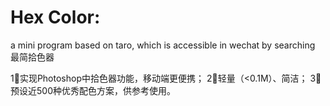 # Hex Color: 
a mini program based on taro, which is accessible in wechat by searching 最简拾色器

1⃣️实现Photoshop中拾色器功能，移动端更便携；
2⃣️轻量（<0.1M）、简洁；
3⃣️预设近500种优秀配色方案，供参考使用。
